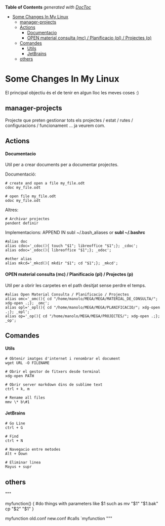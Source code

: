 <!-- START doctoc generated TOC please keep comment here to allow auto update -->
<!-- DON'T EDIT THIS SECTION, INSTEAD RE-RUN doctoc TO UPDATE -->
**Table of Contents**  *generated with [DocToc](https://github.com/thlorenz/doctoc)*

- [Some Changes  In My Linux](#some-changes--in-my-linux)
  - [manager-projects](#manager-projects)
  - [Actions](#actions)
      - [Documentacio](#documentacio)
      - [OPEN material consulta (mc) / Planificacio (pl) / Projectes (p)](#open-material-consulta-mc--planificacio-pl--projectes-p)
  - [Comandes](#comandes)
      - [Utils](#utils)
      - [JetBrains](#jetbrains)
  - [others](#others)

<!-- END doctoc generated TOC please keep comment here to allow auto update -->

# Some Changes  In My Linux
El principal objectiu és el de tenir en algun lloc les meves coses :)

## manager-projects
Projecte que preten gestionar tots els projectes / estat / rutes / configuracions / funcionament ... ja veurem com.

## Actions

#### Documentacio

Util per a crear documents per a documentar projectes. 

Documentació:

```shell
# create and open a file my_file.odt
cdoc my_file.odt

# open file my_file.odt
odoc my_file.odt

```

Altres:
```shell
# Archivar projectes 
pendent definir

```

Implementacions:
APPEND IN subl ~/.bash_aliases or **subl ~/.bashrc**


```shell
#alias doc
alias cdoc='_cdoc(){ touch "$1"; libreoffice "$1";}; _cdoc';
alias odoc='_odoc(){ libreoffice "$1";}; _odoc';

#other alias
alias mkcd='_mkcd(){ mkdir "$1"; cd "$1";}; _mkcd';

```

#### OPEN material consulta (mc) / Planificacio (pl) / Projectes (p)

Util per a obrir les carpetes en el path desitjat sense perdre el temps.

```shell
#alias Open Material Consulta / Planificacio / Projectes
alias omc='_omc(){ cd "/home/manolo/MEGA/MEGA/MATERIAL_DE_CONSULTA/"; xdg-open .;}; _omc';
alias opl='_opl(){ cd "/home/manolo/MEGA/MEGA/PLANIFICACIO/"; xdg-open .;}; _opl';
alias op='_op(){ cd "/home/manolo/MEGA/MEGA/PROJECTES/"; xdg-open .;}; _op';

```




## Comandes

#### Utils
```shell
# Obtenir imatges d'internet i renombrar el document
wget URL -O FILENAME

```

```shell
# Obrir el gestor de fitxers desde terminal
xdg-open PATH 

```

```shell
# Obrir server markdown dins de sublime text
ctrl + k, m

```

```shell
# Rename all files
mmv \* b\#1

```

#### JetBrains

```shell
# Go Line
ctrl + G

# Find
ctrl + N

# Navegacio entre metodes
Alt + Down

# Eliminar linea 
Mayus + supr
```










## others


"""

myfunction() {
    #do things with parameters like $1 such as
    mv "$1" "$1.bak"
    cp "$2" "$1"
}

myfunction old.conf new.conf #calls `myfunction
"""